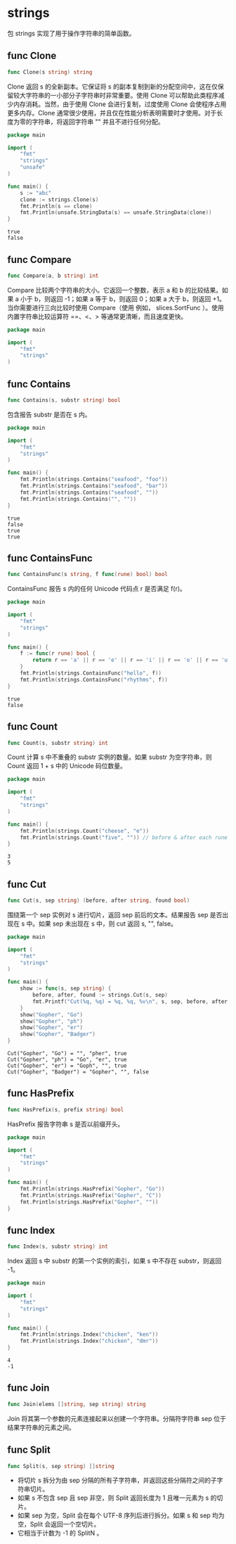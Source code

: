 # strings

包 strings 实现了用于操作字符串的简单函数。

## func Clone
```go
func Clone(s string) string
```
Clone 返回 s 的全新副本。它保证将 s 的副本复制到新的分配空间中，这在仅保留较大字符串的一小部分子字符串时非常重要。使用 Clone 可以帮助此类程序减少内存消耗。当然，由于使用 Clone 会进行复制，过度使用 Clone 会使程序占用更多内存。Clone 通常很少使用，并且仅在性能分析表明需要时才使用。对于长度为零的字符串，将返回字符串 "" 并且不进行任何分配。

```go
package main

import (
	"fmt"
	"strings"
	"unsafe"
)

func main() {
	s := "abc"
	clone := strings.Clone(s)
	fmt.Println(s == clone)
	fmt.Println(unsafe.StringData(s) == unsafe.StringData(clone))
}

```

```text
true
false
```


## func Compare
```go
func Compare(a, b string) int
```
Compare 比较两个字符串的大小。它返回一个整数，表示 a 和 b 的比较结果。如果 a 小于 b，则返回 -1；如果 a 等于 b，则返回 0；如果 a 大于 b，则返回 +1。
当你需要进行三向比较时使用 Compare（使用 例如， slices.SortFunc ）。使用内置字符串比较运算符 ==、<、> 等通常更清晰，而且速度更快。
```go
package main

import (
	"fmt"
	"strings"
)
```

## func Contains
```go
func Contains(s, substr string) bool
```
包含报告 substr 是否在 s 内。

```go
package main

import (
	"fmt"
	"strings"
)

func main() {
	fmt.Println(strings.Contains("seafood", "foo"))
	fmt.Println(strings.Contains("seafood", "bar"))
	fmt.Println(strings.Contains("seafood", ""))
	fmt.Println(strings.Contains("", ""))
}

```
```text
true
false
true
true
```

## func ContainsFunc
```go
func ContainsFunc(s string, f func(rune) bool) bool
```
ContainsFunc 报告 s 内的任何 Unicode 代码点 r 是否满足 f(r)。

```go
package main

import (
	"fmt"
	"strings"
)

func main() {
	f := func(r rune) bool {
		return r == 'a' || r == 'e' || r == 'i' || r == 'o' || r == 'u'
	}
	fmt.Println(strings.ContainsFunc("hello", f))
	fmt.Println(strings.ContainsFunc("rhythms", f))
}
```
```text
true
false
```


## func Count
```go
func Count(s, substr string) int
```
Count 计算 s 中不重叠的 substr 实例的数量。如果 substr 为空字符串，则 Count 返回 1 + s 中的 Unicode 码位数量。

```go
package main

import (
	"fmt"
	"strings"
)

func main() {
	fmt.Println(strings.Count("cheese", "e"))
	fmt.Println(strings.Count("five", "")) // before & after each rune
}
```
```text
3
5
```


## func Cut
```go
func Cut(s, sep string) (before, after string, found bool)
```
围绕第一个 sep 实例对 s 进行切片，返回 sep 前后的文本。结果报告 sep 是否出现在 s 中。如果 sep 未出现在 s 中，则 cut 返回 s, "", false。

```go
package main

import (
	"fmt"
	"strings"
)

func main() {
	show := func(s, sep string) {
		before, after, found := strings.Cut(s, sep)
		fmt.Printf("Cut(%q, %q) = %q, %q, %v\n", s, sep, before, after, found)
	}
	show("Gopher", "Go")
	show("Gopher", "ph")
	show("Gopher", "er")
	show("Gopher", "Badger")
}
```

```text
Cut("Gopher", "Go") = "", "pher", true
Cut("Gopher", "ph") = "Go", "er", true
Cut("Gopher", "er") = "Goph", "", true
Cut("Gopher", "Badger") = "Gopher", "", false
```

## func HasPrefix
```go
func HasPrefix(s, prefix string) bool
```
HasPrefix 报告字符串 s 是否以前缀开头。

```go
package main

import (
	"fmt"
	"strings"
)

func main() {
	fmt.Println(strings.HasPrefix("Gopher", "Go"))
	fmt.Println(strings.HasPrefix("Gopher", "C"))
	fmt.Println(strings.HasPrefix("Gopher", ""))
}
```

## func Index
```go
func Index(s, substr string) int
```
Index 返回 s 中 substr 的第一个实例的索引，如果 s 中不存在 substr，则返回 -1。

```go
package main

import (
	"fmt"
	"strings"
)

func main() {
	fmt.Println(strings.Index("chicken", "ken"))
	fmt.Println(strings.Index("chicken", "dmr"))
}
```
```text
4
-1
```


## func Join
```go
func Join(elems []string, sep string) string
```
Join 将其第一个参数的元素连接起来以创建一个字符串。分隔符字符串 sep 位于结果字符串的元素之间。


## func Split
```go
func Split(s, sep string) []string
```
- 将切片 s 拆分为由 sep 分隔的所有子字符串，并返回这些分隔符之间的子字符串切片。
- 如果 s 不包含 sep 且 sep 非空，则 Split 返回长度为 1 且唯一元素为 s 的切片。
- 如果 sep 为空，Split 会在每个 UTF-8 序列后进行拆分。如果 s 和 sep 均为空，Split 会返回一个空切片。
- 它相当于计数为 -1 的 SplitN 。


